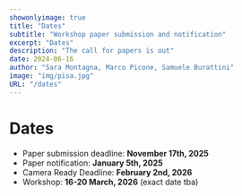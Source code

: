```yaml
---
showonlyimage: true
title: "Dates"
subtitle: "Workshop paper submission and notification"
excerpt: "Dates"
description: "The call for papers is out"
date: 2024-06-16
author: "Sara Montagna, Marco Picone, Samuele Burattini"
image: "img/pisa.jpg"
URL: "/dates"
---
```


# Dates
* Paper submission deadline: **November 17th, 2025** <!-- <span class="red">December 1st, 2024</span> -->
* Paper notification: **January 5th, 2025** <!-- <span class="red">January 10, 2025</span> -->
* Camera Ready Deadline:  **February 2nd, 2026**
* Workshop: **16-20 March, 2026** (exact date tba)

<!-- <div class="newsbox yellow">For your Camera Ready, please refer to the <a href="https://www.percom.org/camera-ready-preparation/">official PerCom instructions</a></div> -->